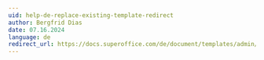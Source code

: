 ```yaml
---
uid: help-de-replace-existing-template-redirect
author: Bergfrid Dias
date: 07.16.2024
language: de
redirect_url: https://docs.superoffice.com/de/document/templates/admin/update-template.html
---
```

